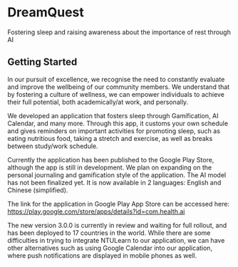 # DreamQuest

Fostering sleep and raising awareness about the importance of rest through AI

## Getting Started

In our pursuit of excellence, we recognise the need to constantly evaluate and improve the wellbeing of our community members. We understand that by fostering a culture of wellness, we can empower individuals to achieve their full potential, both academically/at work, and personally. 

We developed an application that fosters sleep through Gamification, AI Calendar, and many more. Through this app, it customs your own schedule and gives reminders on important activities for promoting sleep, such as eating nutritious food, taking a stretch and exercise, as well as breaks between study/work schedule.

Currently the application has been published to the Google Play Store, although the app is still in development. We plan on expanding on the personal journaling and gamification style of the application. The AI model has not been finalized yet. It is now available in 2 languages: English and Chinese (simplified).

The link for the application in Google Play App Store can be accessed here: https://play.google.com/store/apps/details?id=com.health.ai 

The new version 3.0.0 is currently in review and waiting for full rollout, and has been deployed to 17 countries in the world. While there are some difficulties in trying to integrate NTULearn to our application, we can have other alternatives such as using Google Calendar into our application, where push notifications are displayed in mobile phones as well.

